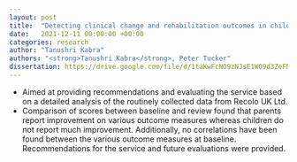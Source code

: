 ```yaml
---
layout: post
title:  "Detecting clinical change and rehabilitation outcomes in children with acquired brain injury: A service evaluation within Recolo UK LTD."
date:   2021-12-11 00:00:00 +00:00
categories: research
author: "Tanushri Kabra"
authors: "<strong>Tanushri Kabra</strong>, Peter Tucker"
dissertation: https://drive.google.com/file/d/1taKwFcNO9zNJsE1W09d3ZeFNvp3wekxd/view
---
```

* Aimed at providing recommendations and evaluating the service based on a detailed analysis of the routinely collected data from Recolo UK Ltd.
* Comparison of scores between baseline and review found that parents report improvement on various outcome measures whereas children do not report much improvement. Additionally, no correlations have been found between the various outcome measures at baseline. Recommendations for the service and future evaluations were provided.